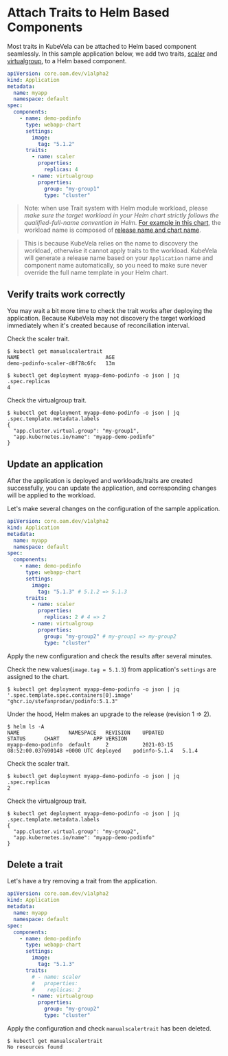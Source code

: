 # Attach Traits to Helm Based Components

Most traits in KubeVela can be attached to Helm based component seamlessly. In this sample application below, we add two traits, [scaler](https://github.com/oam-dev/kubevela/blob/master/charts/vela-core/templates/defwithtemplate/manualscale.yaml)
and [virtualgroup](https://github.com/oam-dev/kubevela/blob/master/docs/examples/helm-module/virtual-group-td.yaml),
to a Helm based component.

```yaml
apiVersion: core.oam.dev/v1alpha2
kind: Application
metadata:
  name: myapp
  namespace: default
spec:
  components:
    - name: demo-podinfo 
      type: webapp-chart 
      settings: 
        image:
          tag: "5.1.2"
      traits:
        - name: scaler
          properties:
            replicas: 4
        - name: virtualgroup
          properties:
            group: "my-group1"
            type: "cluster"
```

> Note: when use Trait system with Helm module workload, please *make sure the target workload in your Helm chart strictly follows the qualified-full-name convention in Helm.* [For example in this chart](https://github.com/captainroy-hy/podinfo/blob/c2b9603036f1f033ec2534ca0edee8eff8f5b335/charts/podinfo/templates/deployment.yaml#L4), the workload name is composed of [release name and chart name](https://github.com/captainroy-hy/podinfo/blob/c2b9603036f1f033ec2534ca0edee8eff8f5b335/charts/podinfo/templates/_helpers.tpl#L13).

> This is because KubeVela relies on the name to discovery the workload, otherwise it cannot apply traits to the workload. KubeVela will generate a release name based on your `Application` name and component name automatically, so you need to make sure never override the full name template in your Helm chart.

## Verify traits work correctly

You may wait a bit more time to check the trait works after deploying the application. 
Because KubeVela may not discovery the target workload immediately when it's created because of reconciliation interval.

Check the scaler trait.
```shell
$ kubectl get manualscalertrait
NAME                            AGE
demo-podinfo-scaler-d8f78c6fc   13m
```
```shell
$ kubectl get deployment myapp-demo-podinfo -o json | jq .spec.replicas
4
```

Check the virtualgroup trait.
```shell
$ kubectl get deployment myapp-demo-podinfo -o json | jq .spec.template.metadata.labels
{
  "app.cluster.virtual.group": "my-group1",
  "app.kubernetes.io/name": "myapp-demo-podinfo"
}
```

## Update an application

After the application is deployed and workloads/traits are created successfully,
you can update the application, and corresponding changes will be applied to the
workload.

Let's make several changes on the configuration of the sample application.

```yaml
apiVersion: core.oam.dev/v1alpha2
kind: Application
metadata:
  name: myapp
  namespace: default
spec:
  components:
    - name: demo-podinfo 
      type: webapp-chart 
      settings: 
        image:
          tag: "5.1.3" # 5.1.2 => 5.1.3 
      traits:
        - name: scaler
          properties:
            replicas: 2 # 4 => 2
        - name: virtualgroup
          properties:
            group: "my-group2" # my-group1 => my-group2
            type: "cluster"
```

Apply the new configuration and check the results after several minutes.

Check the new values(`image.tag = 5.1.3`) from application's `settings` are assigned to the chart.
```shell
$ kubectl get deployment myapp-demo-podinfo -o json | jq '.spec.template.spec.containers[0].image'
"ghcr.io/stefanprodan/podinfo:5.1.3"
```
Under the hood, Helm makes an upgrade to the release (revision 1 => 2).
```shell
$ helm ls -A
NAME              	NAMESPACE	REVISION	UPDATED                                	STATUS  	CHART        	APP VERSION
myapp-demo-podinfo	default  	2       	2021-03-15 08:52:00.037690148 +0000 UTC	deployed	podinfo-5.1.4	5.1.4
```

Check the scaler trait.
```shell
$ kubectl get deployment myapp-demo-podinfo -o json | jq .spec.replicas
2
```

Check the virtualgroup trait.
```shell
$ kubectl get deployment myapp-demo-podinfo -o json | jq .spec.template.metadata.labels
{
  "app.cluster.virtual.group": "my-group2",
  "app.kubernetes.io/name": "myapp-demo-podinfo"
}
```

## Delete a trait

Let's have a try removing a trait from the application.

```yaml
apiVersion: core.oam.dev/v1alpha2
kind: Application
metadata:
  name: myapp
  namespace: default
spec:
  components:
    - name: demo-podinfo 
      type: webapp-chart 
      settings: 
        image:
          tag: "5.1.3"
      traits:
        # - name: scaler
        #   properties:
        #    replicas: 2 
        - name: virtualgroup
          properties:
            group: "my-group2"
            type: "cluster"
```

Apply the configuration and check `manualscalertrait` has been deleted.
```shell
$ kubectl get manualscalertrait
No resources found
```

